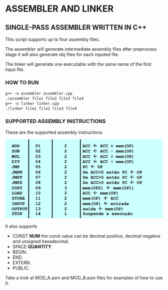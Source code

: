 # ASSEMBLER AND LINKER

## SINGLE-PASS ASSEMBLER WRITTEN IN C++

This script supports up to four assembly files.

The assembler will generate intermediate assembly files after preprocess stage it will also generate obj files for each inputed file.

The linker will generate one executable with the same name of the first input file.

### HOW TO RUN

```
g++ -o assembler assembler.cpp
./assembler file1 file2 file3 file4
g++ -o linker linker.cpp
./linker file1 file2 file3 file4
```

### SUPPORTED ASSEMBLY INSTRUCTIONS

These are the supported assembly instructions

![SUPPORTED ASSEMBLY INSTRUCTIONS](/instructions.png)

It also supports 
 - CONST **NUM** the const value can be decimal positive, decimal negative and unsigned hexadecimal. 
 - SPACE **QUANTITY**.
 - BEGIN.
 - END.
 - EXTERN.
 - PUBLIC.

Take a look at MOD_A.asm and MOD_B.asm files for examples of how to use it.